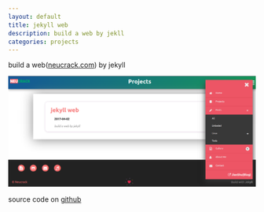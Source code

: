 ```yaml
---
layout: default
title: jekyll web
description: build a web by jekll
categories: projects
---
```


build a web([neucrack.com](http://neucrack.com)) by jekyll

![](/assets/images/post_list_demo.png)

source code on [github](https://github.com/Neutree/Neutree.github.io)
